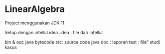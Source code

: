 # LinearAlgebra

Project menggunakan JDK 11

Setup dengan intelliJ idea
.idea : file dari intelliJ

bin & out: java bytecode
src: source code java
doc : laporan
test : file" studi kasus
